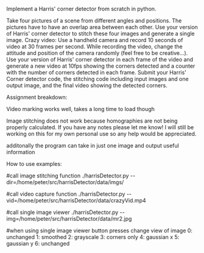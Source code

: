 Implement a Harris' corner detector from scratch in python.

Take four pictures of a scene from different angles and positions. The pictures have to have an overlap area between each other. Use your version of Harris' corner detector to stitch these four images and generate a single image.
Crazy video: Use a handheld camera and record 10 seconds of video at 30 frames per second. While recording the video, change the attitude and position of the camera randomly (feel free to be creative...). Use your version of Harris' corner detector in each frame of the video and generate a new video at 10fps showing the corners detected and a counter with the number of corners detected in each frame.
Submit your Harris' Corner detector code, the stitching code including input images and one output image, and the final video showing the detected corners.


Assignment breakdown:

Video marking works well, takes a long time to load though

Image stitching does not work because homographies are not being properly calculated. If you have any notes please let me know! I will still be working on this for my own personal use so any help would be appreciated.

additonally the program can take in just one image and output useful information

How to use examples:

#call image stitching function
./harrisDetector.py --dir=/home/peter/src/harrisDetector/data/imgs/

#call video capture function
./harrisDetector.py --vid=/home/peter/src/harrisDetector/data/crazyVid.mp4

#call single image viewer
./harrisDetector.py --img=/home/peter/src/harrisDetector/data/mr2.jpg

#when using single image viewer
button presses change view of image
0: unchanged
1: smoothed
2: grayscale
3: corners only
4: gaussian x
5: gaussian y
6: unchanged
